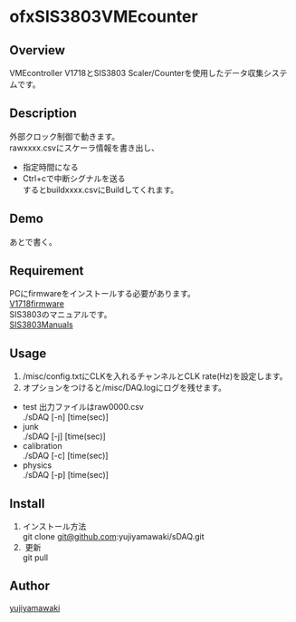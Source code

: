 # ofxSIS3803VMEcounter
## Overview
VMEcontroller V1718とSIS3803 Scaler/Counterを使用したデータ収集システムです。
## Description
外部クロック制御で動きます。  
rawxxxx.csvにスケーラ情報を書き出し、
- 指定時間になる
- Ctrl+cで中断シグナルを送る  
するとbuildxxxx.csvにBuildしてくれます。  
## Demo
あとで書く。  
## Requirement
PCにfirmwareをインストールする必要があります。  
[V1718firmware](http://www.caen.it/csite/CaenProd.jsp?idmod=417&parent=11)  
SIS3803のマニュアルです。  
[SIS3803Manuals](http://dasdevpc.triumf.ca/online/manuals/vme/sis3803.pdf)  
## Usage
1. /misc/config.txtにCLKを入れるチャンネルとCLK rate(Hz)を設定します。  
2. オプションをつけると/misc/DAQ.logにログを残せます。  
- test 出力ファイルはraw0000.csv  
./sDAQ [-n] [time(sec)]  
- junk  
./sDAQ [-j] [time(sec)]  
- calibration  
./sDAQ [-c] [time(sec)]  
- physics  
./sDAQ [-p] [time(sec)]  
## Install
1. インストール方法  
git clone git@github.com:yujiyamawaki/sDAQ.git  
2.  更新  
git pull  
## Author
[yujiyamawaki](https://github.com/yujiyamawaki)  
